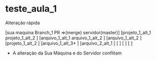 # teste_aula_1
Alteração rápida

[sua maquina         Branch_1           PR =>(merge)     servidor(master)]
[projeto_1_alt_1     projeto_1_alt_2                   ]
[arquivo_1_alt_1     arquivo_1_alt_2                   ]
[arquivo_1_alt_2                                       ]
[projeto_1_alt_2                                       ]
[arquivo_1_alt_3*                                      ]
[arquivo_2_alt_1                                       ]
[                                                      ]
[                                                      ]
[                                                      ]

* A alteração da Sua Máquina e do Servidor conflitam